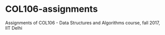 # COL106-assignments
Assignments of COL106 - Data Structures and Algorithms course, fall 2017,  IIT Delhi
